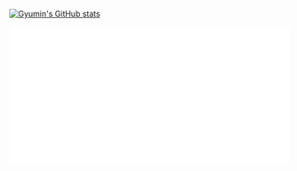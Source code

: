 [![Gyumin's GitHub stats](https://github-readme-stats.vercel.app/api?username=gyumin-kim&count_private=true&show_icons=true&theme=vue-dark&custom_title=My%20GitHub%20Stats%20🧑🏻‍💻)](https://github-readme-stats.vercel.app/api?username=gyumin-kim&count_private=true&show_icons=true&theme=vue-dark&custom_title=My%20GitHub%20Stats%20🧑🏻‍💻)

<!--
[![willianrod's wakatime stats](https://github-readme-stats.vercel.app/api/wakatime?username=gyumin_kim)](https://github.com/anuraghazra/github-readme-stats)
-->

![Metrics](https://github.com/gyumin-kim/gyumin-kim/blob/main/github-metrics.svg)

<!--
**gyumin-kim/gyumin-kim** is a ✨ _special_ ✨ repository because its `README.md` (this file) appears on your GitHub profile.

Here are some ideas to get you started:

- 🔭 I’m currently working on ...
- 🌱 I’m currently learning ...
- 👯 I’m looking to collaborate on ...
- 🤔 I’m looking for help with ...
- 💬 Ask me about ...
- 📫 How to reach me: ...
- 😄 Pronouns: ...
- ⚡ Fun fact: ...
-->
